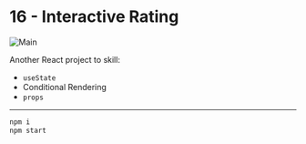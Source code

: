 # **16 - Interactive Rating**

![Main](https://gpx.ge/challenge/frontend/img/16_interactive_rating.png "image")

Another React project to skill:

- ``useState``
- Conditional Rendering
- ``props``

---
```sh
npm i
npm start
```